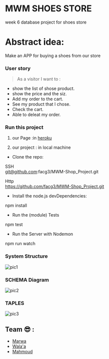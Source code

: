 # MWM SHOES STORE
week 6 database project for shoes store
# Abstract idea:
Make an APP for buying a shoes from our store

### User story
> As a visitor I want to :

- show the list of shose product.
- show the price and the siz.
- Add my order to the cart.
- See my product that I chose.
- Check the cart.
- Able to deleat my order.


### Run this project

1. our Page :in [heroku](https://mwm-souq.herokuapp.com/) 

2. our project : in local machine

- Clone the repo:

SSH  
  git@github.com:facg3/MWM-Shop_Project.git

Http   
  https://github.com/facg3/MWM-Shop_Project.git

- Install the node.js devDependencies:

npm install

- Run the (module) Tests

npm test

- Run the Server with Nodemon

npm run watch


### System Structure

![pic1](https://scontent.fjrs2-1.fna.fbcdn.net/v/t34.0-12/25324095_324869627989499_1764268163_n.jpg?oh=4e312c6bf1c4e29460723447271d56d3&oe=5A33AB92)

### SCHEMA Diagram

![pic2](https://scontent.fjrs2-1.fna.fbcdn.net/v/t34.0-12/25323225_324869637989498_403772973_n.jpg?oh=b752aaf538509e74a923f2720c40a60d&oe=5A332841)


### TAPLES
![pic3](https://files.gitter.im/MarwaBj/effP/table.jpg)




## Team :sunglasses: :
* [Marwa](https://github.com/MarwaBj)
* [Wala'a](https://github.com/walaamedhat)
* [Mahmoud](https://github.com/MahmoudMH)  
